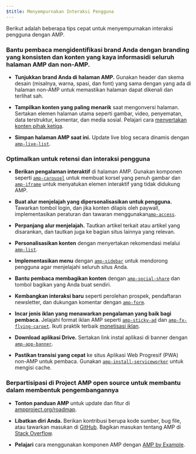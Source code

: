 ```yaml
---
$title: Menyempurnakan Interaksi Pengguna
---
```


Berikut adalah beberapa tips cepat untuk menyempurnakan interaksi pengguna dengan AMP.

### Bantu pembaca mengidentifikasi brand Anda dengan branding yang konsisten dan konten yang kaya informasidi seluruh halaman AMP dan non-AMP.

- **Tunjukkan brand Anda di halaman AMP.** Gunakan header dan skema desain (misalnya, warna, spasi, dan font)
yang sama dengan yang ada di halaman non-AMP untuk memastikan halaman dapat dikenali dan terlihat sah.

- **Tampilkan konten yang paling menarik** saat mengonversi halaman. Sertakan elemen halaman utama seperti
gambar, video, penyematan, data terstruktur, komentar, dan media sosial. Pelajari cara 
[menyertakan konten pihak ketiga](/id/docs/fundamentals/third_party_components.html).

- **Simpan halaman AMP saat ini.** Update live blog secara dinamis dengan [`amp-live-list`](/id/docs/reference/components/amp-live-list.html).

### Optimalkan untuk retensi dan interaksi pengguna

- **Berikan pengalaman interaktif** di halaman AMP. Gunakan komponen seperti [`amp-carousel`](/id/docs/reference/components/amp-carousel.html) untuk membuat korsel yang penuh gambar
dan [`amp-iframe`](/id/docs/reference/components/amp-iframe.html) untuk menyatukan
elemen interaktif yang tidak didukung AMP.

- **Buat alur menjelajah yang dipersonalisasikan untuk pengguna.** Tawarkan tombol login, dan jika konten
dilapis oleh paywall, implementasikan peraturan dan tawaran menggunakan[`amp-access`](/id/docs/reference/components/amp-access.html).

- **Perpanjang alur menjelajah.** Tautkan artikel terkait atau artikel yang disarankan, dan tautkan juga ke 
bagian situs lainnya yang relevan.

- **Personalisasikan konten** dengan menyertakan rekomendasi melalui [`amp-list`](/id/docs/reference/components/amp-list.html).

- **Implementasikan menu** dengan [`amp-sidebar`](/id/docs/reference/components/amp-sidebar.html) untuk mendorong pengguna agar menjelajahi seluruh situs Anda.

- **Bantu pembaca membagikan konten** dengan [`amp-social-share`](/id/docs/reference/components/amp-social-share.html) dan tombol bagikan yang Anda buat sendiri.

- **Kembangkan interaksi baru** seperti perolehan prospek, pendaftaran newsletter, dan dukungan komentar
dengan [`amp-form`](/id/docs/reference/components/amp-form.html).

- **Incar jenis iklan yang menawarkan pengalaman yang baik bagi pembaca.** Jelajahi format iklan AMP seperti
[`amp-sticky-ad`](/id/docs/reference/components/amp-sticky-ad.html) dan 
[`amp-fx-flying-carpet`](/id/docs/reference/components/amp-fx-flying-carpet.html). 
Ikuti praktik terbaik [monetisasi iklan](/id/docs/ads/monetization.html).

- **Download aplikasi Drive.** Sertakan link instal aplikasi di banner dengan [`amp-app-banner`](/id/docs/reference/components/amp-app-banner.html).

- **Pastikan transisi yang cepat** ke situs Aplikasi Web Progresif (PWA) non-AMP untuk pembaca. Gunakan 
[`amp-install-serviceworker`](/id/docs/reference/components/amp-install-serviceworker.html) untuk mengisi cache.

### Berpartisipasi di Project AMP open source untuk membantu dalam membentuk pengembangannya

- **Tonton panduan AMP** untuk update dan fitur di [ampproject.org/roadmap](https://www.ampproject.org/id/roadmap).

- **Libatkan diri Anda.**  Berikan kontribusi berupa kode sumber, bug file, atau tawarkan masukan di 
[GitHub](https://github.com/ampproject/amphtml/blob/master/CONTRIBUTING.md). Bagikan masukan tentang AMP di
[Stack Overflow](https://stackoverflow.com/questions/tagged/amp-html).

- **Pelajari** cara menggunakan komponen AMP dengan [AMP by Example](https://ampbyexample.com/).

